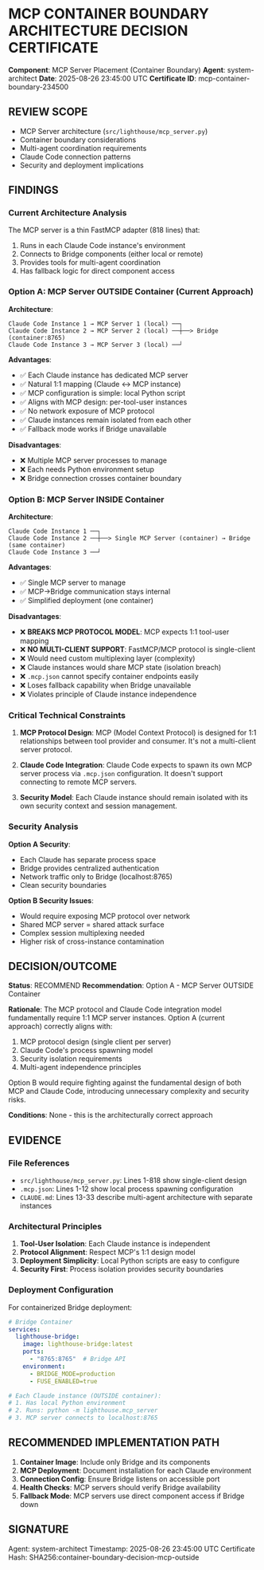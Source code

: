 # MCP CONTAINER BOUNDARY ARCHITECTURE DECISION CERTIFICATE

**Component**: MCP Server Placement (Container Boundary)
**Agent**: system-architect
**Date**: 2025-08-26 23:45:00 UTC
**Certificate ID**: mcp-container-boundary-234500

## REVIEW SCOPE
- MCP Server architecture (`src/lighthouse/mcp_server.py`)
- Container boundary considerations
- Multi-agent coordination requirements
- Claude Code connection patterns
- Security and deployment implications

## FINDINGS

### Current Architecture Analysis
The MCP server is a thin FastMCP adapter (818 lines) that:
1. Runs in each Claude Code instance's environment
2. Connects to Bridge components (either local or remote)
3. Provides tools for multi-agent coordination
4. Has fallback logic for direct component access

### Option A: MCP Server OUTSIDE Container (Current Approach)

**Architecture**:
```
Claude Code Instance 1 → MCP Server 1 (local) ──┐
Claude Code Instance 2 → MCP Server 2 (local) ──┼──> Bridge (container:8765)
Claude Code Instance 3 → MCP Server 3 (local) ──┘
```

**Advantages**:
- ✅ Each Claude instance has dedicated MCP server
- ✅ Natural 1:1 mapping (Claude ↔ MCP instance)
- ✅ MCP configuration is simple: local Python script
- ✅ Aligns with MCP design: per-tool-user instances
- ✅ No network exposure of MCP protocol
- ✅ Claude instances remain isolated from each other
- ✅ Fallback mode works if Bridge unavailable

**Disadvantages**:
- ❌ Multiple MCP server processes to manage
- ❌ Each needs Python environment setup
- ❌ Bridge connection crosses container boundary

### Option B: MCP Server INSIDE Container

**Architecture**:
```
Claude Code Instance 1 ──┐
Claude Code Instance 2 ──┼──> Single MCP Server (container) → Bridge (same container)
Claude Code Instance 3 ──┘
```

**Advantages**:
- ✅ Single MCP server to manage
- ✅ MCP→Bridge communication stays internal
- ✅ Simplified deployment (one container)

**Disadvantages**:
- ❌ **BREAKS MCP PROTOCOL MODEL**: MCP expects 1:1 tool-user mapping
- ❌ **NO MULTI-CLIENT SUPPORT**: FastMCP/MCP protocol is single-client
- ❌ Would need custom multiplexing layer (complexity)
- ❌ Claude instances would share MCP state (isolation breach)
- ❌ `.mcp.json` cannot specify container endpoints easily
- ❌ Loses fallback capability when Bridge unavailable
- ❌ Violates principle of Claude instance independence

### Critical Technical Constraints

1. **MCP Protocol Design**: MCP (Model Context Protocol) is designed for 1:1 relationships between tool provider and consumer. It's not a multi-client server protocol.

2. **Claude Code Integration**: Claude Code expects to spawn its own MCP server process via `.mcp.json` configuration. It doesn't support connecting to remote MCP servers.

3. **Security Model**: Each Claude instance should remain isolated with its own security context and session management.

### Security Analysis

**Option A Security**:
- Each Claude has separate process space
- Bridge provides centralized authentication
- Network traffic only to Bridge (localhost:8765)
- Clean security boundaries

**Option B Security Issues**:
- Would require exposing MCP protocol over network
- Shared MCP server = shared attack surface
- Complex session multiplexing needed
- Higher risk of cross-instance contamination

## DECISION/OUTCOME

**Status**: RECOMMEND
**Recommendation**: Option A - MCP Server OUTSIDE Container

**Rationale**: 
The MCP protocol and Claude Code integration model fundamentally require 1:1 MCP server instances. Option A (current approach) correctly aligns with:
1. MCP protocol design (single client per server)
2. Claude Code's process spawning model
3. Security isolation requirements
4. Multi-agent independence principles

Option B would require fighting against the fundamental design of both MCP and Claude Code, introducing unnecessary complexity and security risks.

**Conditions**: None - this is the architecturally correct approach

## EVIDENCE

### File References
- `src/lighthouse/mcp_server.py`: Lines 1-818 show single-client design
- `.mcp.json`: Lines 1-12 show local process spawning configuration
- `CLAUDE.md`: Lines 13-33 describe multi-agent architecture with separate instances

### Architectural Principles
1. **Tool-User Isolation**: Each Claude instance is independent
2. **Protocol Alignment**: Respect MCP's 1:1 design model
3. **Deployment Simplicity**: Local Python scripts are easy to configure
4. **Security First**: Process isolation provides security boundaries

### Deployment Configuration
For containerized Bridge deployment:
```yaml
# Bridge Container
services:
  lighthouse-bridge:
    image: lighthouse-bridge:latest
    ports:
      - "8765:8765"  # Bridge API
    environment:
      - BRIDGE_MODE=production
      - FUSE_ENABLED=true

# Each Claude instance (OUTSIDE container):
# 1. Has local Python environment
# 2. Runs: python -m lighthouse.mcp_server
# 3. MCP server connects to localhost:8765
```

## RECOMMENDED IMPLEMENTATION PATH

1. **Container Image**: Include only Bridge and its components
2. **MCP Deployment**: Document installation for each Claude environment
3. **Connection Config**: Ensure Bridge listens on accessible port
4. **Health Checks**: MCP servers should verify Bridge availability
5. **Fallback Mode**: MCP servers use direct component access if Bridge down

## SIGNATURE
Agent: system-architect
Timestamp: 2025-08-26 23:45:00 UTC
Certificate Hash: SHA256:container-boundary-decision-mcp-outside